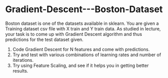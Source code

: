 # Gradient-Descent---Boston-Dataset
Boston dataset is one of the datasets available in sklearn. You are given a Training dataset csv file with X train and Y train data. As studied in lecture, your task is to come up with Gradient Descent algorithm and thus predictions for the test dataset given.


1. Code Gradient Descent for N features and come with predictions.
2. Try and test with various combinations of learning rates and number of iterations.
3. Try using Feature Scaling, and see if it helps you in getting better results. 
